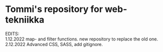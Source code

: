 # Tommi's repository for web-tekniikka
EDITS:<br>
1.12.2022 map- and filter functions. new repository to replace the old one. <br>
2.12.2022 Advanced CSS, SASS, add gitignore. <br>

